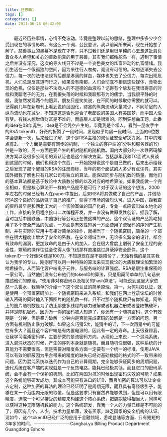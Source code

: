 ```yaml
---
title: 狂想曲1
tags: []
categories: []
date: 2011-06-28 06:42:00 
---
```



&emsp;&emsp;最近经历些事情，心情不免波动。毕竟是整理以前的思绪，整理中多多少少会受到现在的事情影响。有这么一个词，公民意识，我以前闻所未闻，现在开始想了解了。慈善事业的黑幕不是现在才有，只不过我们还是用很单纯的心去想这批肩负着众多人希望和关心的善款能真的用于慈善，其实我们都像鸵鸟一样，遇到了事情之后并没有深究，这次的导火线只不过是一个姿色美女的炫富带动的仇富情绪。我们生活在一个很孤独的空间，因为来往行人匆匆，竟没有可信的。政府逐渐失去公信力，每一次的法律法规背后都是淋漓的鲜血，媒体也失去了公信力，每次出现危机，人们总是反其道而行之，如果没有南都，人们会彻底不相信这些媒体，食物出现的危机，仅仅是那些不法商人的不道德的血液吗？记得有个挚友在我很得意的时候和我聊老子的无为，在我很失落的时候和我聊那有为的儒学，当我很平静的时候，我忽然发现两个的迥异，朋友只是笑笑说，在不同的时候取你需要的就可以。记得前几年在新周刊上看到说阶层固化，财富的纵向流动大量减少，不同阶层的人纵向流动也在减少，不知道这是否也迎合了老郎说的美国人有美国梦，而中国人没有梦。有钱人想增值财富是不难的，而底层人却是很难的。回到狂想曲正题，此番的idea在08年诞生，idea是不会凭空产生的，毕竟我是个常人。看到一朋友手中的RSA tokenID，好奇的折腾了一段时间，发现似乎每隔一段时间，上面的6位数字会更新一次，后来经过了解，这个是RSA主推的双认证安全解决方案。其中的难点有2，一个方面是需要有同步的机制，一个独立的客户端的1分钟和服务器的1分钟是一致的，另一方面是要产生的相对随机的随机数。国内大部分的一次性密码解决方案以及很多公司用的双认证也是这个解决方案，包括那年我和TC面试人员谈到这里的时候，他们也用这个东西，一开始狡辩说这个是自己做的，后来出示给我之后发现了那个醒目的RSA的注册商标，当年的那个面试的人多少有点诧异。其实国外据我了解也只有几家公司有独立的算法，能保证同步与随机数的质量。而他们的基本算法都是基于数论中大质数分解的以及对应的哈希算法。如果我能做一个完全相似，但是核心算法不一样的产品是不是可行？对于双认证的这个想法，2000年左右的时候已经有人在paper中提出，后来RSA将其做成了自己的产品，并借助RSA这个良好的品牌做了自己的推广，获得了市场的强烈认可。进入中国，距我查的资料最早是和西北工大的一个实验室做的国产化的，专业一点应该叫做本地化的工作，直接的使用程序接口二次编程开发，并一直没有做原发性创新。据我了解，当时包括中国联通，中国银行等公司正在做这样的产品。这个双认证的产品策略拥用了多个安全产品的优点，一方面是有效性短另一方面使用了流密码的序列产生机制，并在实际的应用中有相对简单的操作，就相当于一个随机密码，简单的一个部件在很大程度上增大了安全的系数。在安全领域当中，无论多么繁杂的设计，都会有致命的漏洞，更加致命的是由于人的加入，会在很大曾度上削弱了安全工程的安全性，繁琐的操作往往会使得人像飞线那样直接跳过屏蔽掉安全部件。这个tokenID一个好像50还是100刀，不知道现在是不是降价了，无独有偶的是其实我认为我学的专业，刚刚好可以用一种特殊的算法来实现数论的大质数理论加繁琐的哈希操作，从而简化客户端电子元件，与服务端的计算强度。RSA是很注重保密的一家公司，当然他们没有公布他们的tokenID的算法，只是用简简单单的几句话来描述他们的原理，“使用非对称密码以及相关的hash算法”。可能说到这里大家依然一头雾水，我简单的介绍一下这个双认证的简单原理。第一，为何叫双认证，就是使用一个预置密码加上一个随机密码来进入系统，和我们在网上登录论坛的时候输入密码的同时输入下面图片的随机数一样，只不过那个随机数只有你知道，网络上的图片随机数是为了防止那些多线程的暴力破解或者机器注册或者登陆搞破坏，并非是随机密码，因为万一你的密码被人知道了，你还有一个随机密码，这个有效期是一分钟，但是暴力破解一分钟内是否能完成密码的破解是一方面的问题，另一方面有机制防止暴力破解。如果这么巧猜5次，能猜中的话，下一次再猜中的可能性有多大？而且这个客户端是有内置电源的，因此有一定的寿命。上天很眷顾我，让我学习混沌密码学，主要研究的是流密码方向。从理论上来说，一个混沌系统，进入混沌状态的时候，产生的序列本身就是随机，而且随机性很强，这种系统的计算能力不需要很高，但是需要对精度各方面一定要有一个统一的标准，使用JAVA可以有效的屏蔽因为平台带来的精度的缺失已经对基础数据的格式的不一致带来的问题。因为混沌系统以迭代作为自己的计算周期，完全能够保证同步的周期问题，迭代系统在客户端的实现就是一个反馈电路，能耗已经极其低。而且进口的密码系统，会不会有一个保护的机制，比如在两国对抗的时候出现密码失效的可能？如果这个系统能够研发成功，其成本可能只有进口的1/10，而且加密的算法可以让企业去定制，这种加密的算法的理论已经证明了是周期无限，而且具有奇怪吸引子，能够在某一个范围内无限的取值，但是这要求只有自然界能够做到，但是可以用有限精度，选取一个可以接受的精度来构建这个核心系统，把周期放得相当大，同样可以获得这种无限随机数的能力。这个系统研发，靠我一个人的力量已经是不可能的了，原因有几个，人少，技术力量单薄，没有买家，缺乏国家的安全机构的认证。现如今，这个tokenID已经广泛的应用于金融领域，游戏登陆等方面，只有短短的3年多的时间。------------------Canghai.yu Billing Product Department Guangdong Eshore